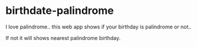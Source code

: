 # birthdate-palindrome
I love palindrome..
this web app shows if your birthday is palindrome or not..

If not it will shows nearest palindrome birthday.
